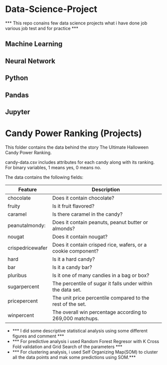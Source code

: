 # Data-Science-Project
*** This repo conains few data science projects what i have done job various job test and for practice ***
## Machine Learning
## Neural Network
## Python
## Pandas
## Jupyter


# Candy Power Ranking (Projects)
This folder contains the data behind the story The Ultimate Halloween Candy Power Ranking.

candy-data.csv includes attributes for each candy along with its ranking. For binary variables, 1 means yes, 0 means no.

The data contains the following fields:


| Feature   	| Description                    	|   	
|-----------	|--------------------------------	|
| chocolate 	| Does it contain chocolate?     	|
| fruity    	| Is it fruit flavored?          	|
| caramel   	| Is there caramel in the candy? 	|
|peanutalmondy:|Does it contain peanuts, peanut butter or almonds?|
|nougat| Does it contain nougat?|
|crispedricewafer| Does it contain crisped rice, wafers, or a cookie component?|
|hard| Is it a hard candy?|
|bar| Is it a candy bar?|
|pluribus| Is it one of many candies in a bag or box?|
|sugarpercent| The percentile of sugar it falls under within the data set.|
|pricepercent| The unit price percentile compared to the rest of the set.|
|winpercent| The overall win percentage according to 269,000 matchups.|

 - *** I did some descriptive statistical analysis using some different figures and comment ***
 - *** For predictive analysis i used Random Forest Regresor with K Cross Fold validation and Grid Search of the parameters ***
 - *** For clustering analysis, i used Self Organizing Map(SOM) to cluster all the data points and mak some predictions using SOM.***
 
